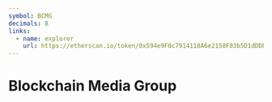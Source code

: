 ```yaml
---
symbol: BCMG
decimals: 8
links:
  - name: explorer
    url: https://etherscan.io/token/0x594e9F0c7914118A6e2158F83b5D1dDDE2157475
---
```


# Blockchain Media Group
